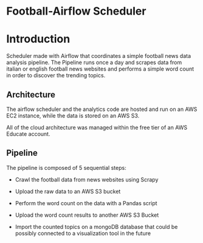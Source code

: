 # Football-Airflow Scheduler


# Introduction

Scheduler made with Airflow that coordinates a simple football news data analysis pipeline.
The Pipeline runs once a day and scrapes data from italian or english football news websites and performs a simple word count in order to discover the trending topics.

## Architecture

The airflow scheduler and the analytics code are hosted and run on an AWS EC2 instance, while the data is stored on an AWS S3.

All of the cloud architecture was managed within the free tier of an AWS Educate account.

## Pipeline

The pipeline is composed of 5 sequential steps:

-  Crawl the football data from news websites using   Scrapy 

- Upload the raw data to an AWS S3 bucket

- Perform the word count on the data with a Pandas script

- Upload the word count results to another AWS S3 Bucket

- Import the counted topics on a mongoDB database that could be possibly connected to a visualization tool in the future 